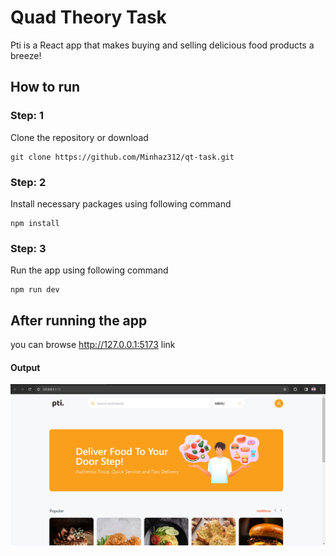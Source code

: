 # Quad Theory Task
Pti is a React app that makes buying and selling delicious food products a breeze!

## How to run

### Step: 1
Clone the repository or download
```
git clone https://github.com/Minhaz312/qt-task.git
```
### Step: 2
Install necessary packages using following command
```
npm install
```
### Step: 3
Run the app using following command
```
npm run dev
```

## After running the app
you can browse http://127.0.0.1:5173 link

#### Output

![Alt text](image.png)
